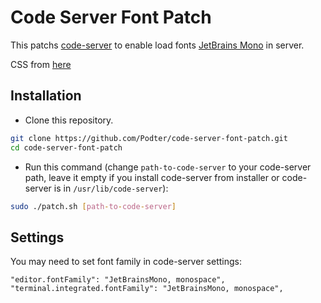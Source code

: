 # Code Server Font Patch

This patchs [code-server](https://github.com/cdr/code-server) to enable load fonts [JetBrains Mono](https://github.com/JetBrains/JetBrainsMono) in server.

CSS from [here](https://gist.github.com/aasmpro/95776294ecf48bd7d0562504bad848ea)

## Installation

- Clone this repository.

```bash
git clone https://github.com/Podter/code-server-font-patch.git
cd code-server-font-patch
```

- Run this command (change `path-to-code-server` to your code-server path, leave it empty if you install code-server from installer or code-server is in `/usr/lib/code-server`):

```bash
sudo ./patch.sh [path-to-code-server]
```

## Settings

You may need to set font family in code-server settings:

```
"editor.fontFamily": "JetBrainsMono, monospace",
"terminal.integrated.fontFamily": "JetBrainsMono, monospace",
```
